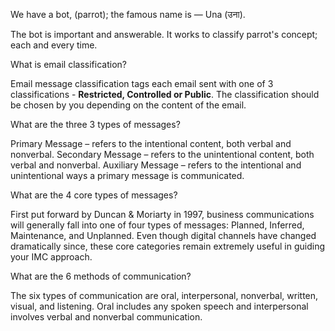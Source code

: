 We have a bot, (parrot); the famous name is — Una (उना). 

The bot is important and answerable. It works to classify parrot's concept; each and every time. 

What is email classification?

Email message classification tags each email sent with one of 3 classifications - **Restricted, Controlled or Public**. The classification should be chosen by you depending on the content of the email.

What are the three 3 types of messages?

Primary Message – refers to the intentional content, both verbal and nonverbal. Secondary Message – refers to the unintentional content, both verbal and nonverbal. Auxiliary Message – refers to the intentional and unintentional ways a primary message is communicated.

What are the 4 core types of messages?

First put forward by Duncan & Moriarty in 1997, business communications will generally fall into one of four types of messages: Planned, Inferred, Maintenance, and Unplanned. Even though digital channels have changed dramatically since, these core categories remain extremely useful in guiding your IMC approach.

What are the 6 methods of communication?

The six types of communication are oral, interpersonal, nonverbal, written, visual, and listening. Oral includes any spoken speech and interpersonal involves verbal and nonverbal communication.
